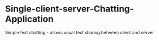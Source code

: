# Single-client-server-Chatting-Application
Simple text chatting - allows usual text sharing between client and server
